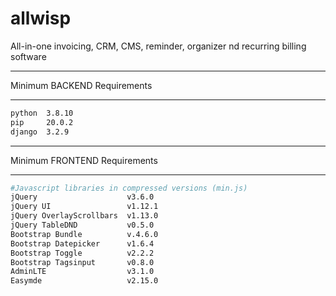# allwisp
All-in-one invoicing, CRM, CMS, reminder, organizer nd recurring billing software


********
Minimum BACKEND Requirements
********

```bash
python  3.8.10
pip     20.0.2
django  3.2.9
```

********
Minimum FRONTEND Requirements
********

```bash
#Javascript libraries in compressed versions (min.js)
jQuery                    v3.6.0
jQuery UI                 v1.12.1
jQuery OverlayScrollbars  v1.13.0
jQuery TableDND           v0.5.0
Bootstrap Bundle          v.4.6.0
Bootstrap Datepicker      v1.6.4
Bootstrap Toggle          v2.2.2
Bootstrap Tagsinput       v0.8.0
AdminLTE                  v3.1.0
Easymde                   v2.15.0
```
